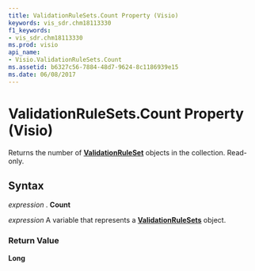 ```yaml
---
title: ValidationRuleSets.Count Property (Visio)
keywords: vis_sdr.chm18113330
f1_keywords:
- vis_sdr.chm18113330
ms.prod: visio
api_name:
- Visio.ValidationRuleSets.Count
ms.assetid: b6327c56-7884-48d7-9624-8c1186939e15
ms.date: 06/08/2017
---
```



# ValidationRuleSets.Count Property (Visio)

Returns the number of  **[ValidationRuleSet](Visio.ValidationRuleSet.md)** objects in the collection. Read-only.


## Syntax

 _expression_ . **Count**

 _expression_ A variable that represents a **[ValidationRuleSets](Visio.ValidationRuleSets.md)** object.


### Return Value

 **Long**



